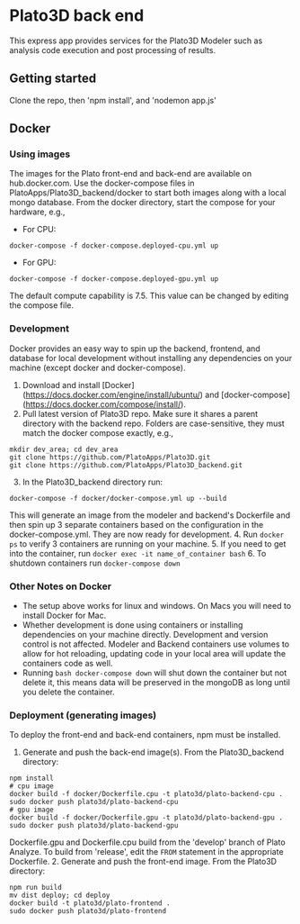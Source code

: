 # Plato3D back end

This express app provides services for the Plato3D Modeler such as analysis code execution and post processing of results.

## Getting started

Clone the repo, then 'npm install', and 'nodemon app.js'

## Docker

### Using images
The images for the Plato front-end and back-end are available on hub.docker.com.  Use the docker-compose files in PlatoApps/Plato3D_backend/docker to start both images along with a local mongo database.  From the docker directory, start the compose for your hardware, e.g., 
- For CPU:
```shell
docker-compose -f docker-compose.deployed-cpu.yml up
```
- For GPU:
```shell
docker-compose -f docker-compose.deployed-gpu.yml up
```
The default compute capability is 7.5.  This value can be changed by editing the compose file.  

### Development
Docker provides an easy way to spin up the backend, frontend, and database for local development
without installing any dependencies on your machine (except docker and docker-compose).

1. Download and install [Docker] (https://docs.docker.com/engine/install/ubuntu/) and [docker-compose] (https://docs.docker.com/compose/install/).
2. Pull latest version of Plato3D repo. Make sure it shares a parent directory with the backend repo. Folders are case-sensitive, they must match the docker compose exactly, e.g.,
```shell
mkdir dev_area; cd dev_area
git clone https://github.com/PlatoApps/Plato3D.git
git clone https://github.com/PlatoApps/Plato3D_backend.git
```
3. In the Plato3D_backend directory run:
```
docker-compose -f docker/docker-compose.yml up --build
```
This will generate an
image from the modeler and backend's Dockerfile and then spin up 3 separate containers based on 
the configuration in the docker-compose.yml. They are now ready for development.
4. Run ```docker ps``` to verify 3 containers are running on your machine.
5. If you need to get into the container, run ```docker exec -it name_of_container bash```
6. To shutdown containers run ```docker-compose down```

### Other Notes on Docker
* The setup above works for linux and windows. On Macs you will need to install Docker for Mac.
* Whether development is done using containers or installing dependencies on your machine directly.
Development and version control is not affected. Modeler and Backend containers use volumes to allow
for hot reloading, updating code in your local area will update the containers code as well.
* Running ```bash docker-compose down``` will shut down the container but not delete it, this means data will be preserved in the mongoDB as long until you delete the container.

### Deployment (generating images)
To deploy the front-end and back-end containers, npm must be installed.  
1. Generate and push the back-end image(s). From the Plato3D_backend directory:
```shell
npm install
# cpu image
docker build -f docker/Dockerfile.cpu -t plato3d/plato-backend-cpu .
sudo docker push plato3d/plato-backend-cpu
# gpu image
docker build -f docker/Dockerfile.gpu -t plato3d/plato-backend-gpu .
sudo docker push plato3d/plato-backend-gpu
```
Dockerfile.gpu and Dockerfile.cpu build from the 'develop' branch of Plato Analyze.  To build from 'release', edit the ```FROM``` statement in the appropriate Dockerfile.
2.  Generate and push the front-end image. From the Plato3D directory:
 ```shell
npm run build
mv dist deploy; cd deploy
docker build -t plato3d/plato-frontend .
sudo docker push plato3d/plato-frontend
 ```
